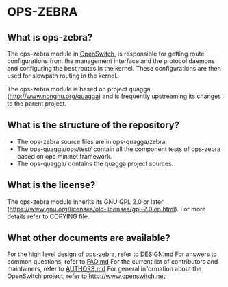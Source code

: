 OPS-ZEBRA
=========

What is ops-zebra?
----------------
The ops-zebra module in [OpenSwitch](http://www.openswitch.net), is responsible for getting route configurations from the management interface and the protocol daemons and configuring the best routes in the kernel. These configurations are then used for slowpath routing in the kernel.

The ops-zebra module is based on project quagga (http://www.nongnu.org/quagga) and is frequently upstreaming its changes to the parent project.

What is the structure of the repository?
----------------------------------------
* The ops-zebra source files are in ops-quagga/zebra.
* The ops-quagga/ops/test/ contain all the component tests of ops-zebra based on ops mininet framework.
* The ops-quagga/ contains the quagga project sources.

What is the license?
--------------------
The ops-zebra module inherits its GNU GPL 2.0 or later (https://www.gnu.org/licenses/old-licenses/gpl-2.0.en.html).
For more details refer to COPYING file.

What other documents are available?
----------------------------------
For the high level design of ops-zebra, refer to [DESIGN.md](DESIGN.md)
For answers to common questions, refer to [FAQ.md](FAQ.md)
For the current list of contributors and maintainers, refer to [AUTHORS.md](AUTHORS.md)
For general information about the OpenSwitch project, refer to http://www.openswitch.net
